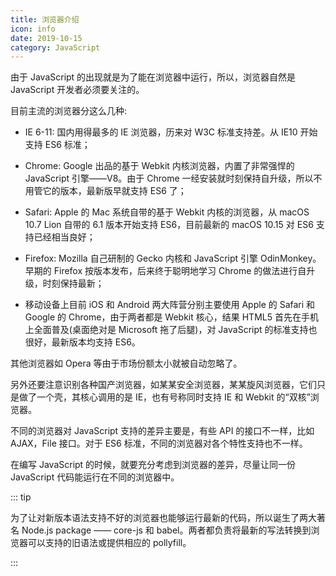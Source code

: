 ```yaml
---
title: 浏览器介绍
icon: info
date: 2019-10-15
category: JavaScript
---
```


由于 JavaScript 的出现就是为了能在浏览器中运行，所以，浏览器自然是 JavaScript 开发者必须要关注的。

<!-- more -->

目前主流的浏览器分这么几种:

- IE 6-11: 国内用得最多的 IE 浏览器，历来对 W3C 标准支持差。从 IE10 开始支持 ES6 标准；

- Chrome: Google 出品的基于 Webkit 内核浏览器，内置了非常强悍的 JavaScript 引擎——V8。由于 Chrome 一经安装就时刻保持自升级，所以不用管它的版本，最新版早就支持 ES6 了；

- Safari: Apple 的 Mac 系统自带的基于 Webkit 内核的浏览器，从 macOS 10.7 Lion 自带的 6.1 版本开始支持 ES6，目前最新的 macOS 10.15 对 ES6 支持已经相当良好；

- Firefox: Mozilla 自己研制的 Gecko 内核和 JavaScript 引擎 OdinMonkey。早期的 Firefox 按版本发布，后来终于聪明地学习 Chrome 的做法进行自升级，时刻保持最新；

- 移动设备上目前 iOS 和 Android 两大阵营分别主要使用 Apple 的 Safari 和 Google 的 Chrome，由于两者都是 Webkit 核心，结果 HTML5 首先在手机上全面普及(桌面绝对是 Microsoft 拖了后腿)，对 JavaScript 的标准支持也很好，最新版本均支持 ES6。

其他浏览器如 Opera 等由于市场份额太小就被自动忽略了。

另外还要注意识别各种国产浏览器，如某某安全浏览器，某某旋风浏览器，它们只是做了一个壳，其核心调用的是 IE，也有号称同时支持 IE 和 Webkit 的“双核”浏览器。

不同的浏览器对 JavaScript 支持的差异主要是，有些 API 的接口不一样，比如 AJAX，File 接口。对于 ES6 标准，不同的浏览器对各个特性支持也不一样。

在编写 JavaScript 的时候，就要充分考虑到浏览器的差异，尽量让同一份 JavaScript 代码能运行在不同的浏览器中。

::: tip

为了让对新版本语法支持不好的浏览器也能够运行最新的代码，所以诞生了两大著名 Node.js package —— core-js 和 babel。两者都负责将最新的写法转换到浏览器可以支持的旧语法或提供相应的 pollyfill。

:::

